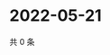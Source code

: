 # 2022-05-21

共 0 条

<!-- BEGIN WEIBO -->
<!-- 最后更新时间 Sat May 21 2022 18:14:11 GMT+0800 (China Standard Time) -->

<!-- END WEIBO -->

